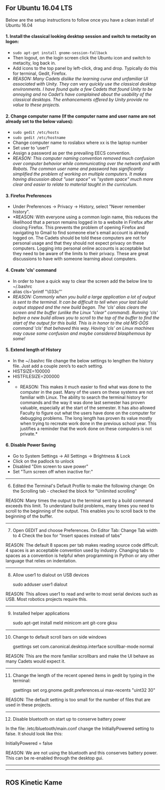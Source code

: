 ## For Ubuntu 16.04 LTS 

Below are the setup instructions to follow once you have a clean install of Ubuntu 16.04 

#### 1. Install the classical looking desktop session and switch to metacity on logon:
- `sudo apt-get install gnome-session-fallback`
- Then logout, on the login screen click the Ubuntu icon and switch to metacity, log back in.
- Add icons to the top panel by left-click, drag and drop. Typically do this for terminal, Gedit, Firefox.
- *REASON: Many Cadets dislike the learning curve and unfamiliar UI associated with Unity. They can very quickly use the classical desktop environments. I have found quite a few Cadets that found Unity to be annoying and no Cadet’s have complained about the usability of the classical desktops. The enhancements offered by Unity provide no value to these projects.*

#### 2. Change computer name (If the computer name and user name are not already set to the below values):
- `sudo gedit /etc/hosts`
- `sudo gedit /etc/hostname`
- Change computer name to roslabxx where xx is the laptop number
- Set user to 'user1'
- Assign a password as per the prevailing EECS convention.
- *REASON: This computer naming convention removed much confusion over computer behavior while communicating over the network and with Robots. The common user name and password has significantly simplified the problem of working on multiple computers. It makes having discussion about "user space" vs "system space" much more clear and easier to relate to material taught in the curriculum.*  

#### 3. Firefox Preferences 
- Under Preferences -> Privacy -> History, select "Never remember history".
- *REASON: With everyone using a common login name, this reduces the likelihood that a person remains logged in to a website in Firefox after closing Firefox. This prevents the problem of opening Firefox and navigating to Gmail to find someone else's email account is already logged on. The Cadets should be told these computers are not for personal usage and that they should not expect privacy on these computers. Logging into personal online accounts is acceptable but they need to be aware of the limits to their privacy. These are great discussions to have with someone learning about computers. 

#### 4. Create 'cls' command 
- In order to have a quick way to clear the screen add the below line to ~/.bashrc 
- alias cls='printf "\033c"'
- *REASON: Commonly when you build a large application a lot of output is sent to the terminal. It can be difficult to tell when your last build output stopped and the new build began. The 'cls' alias clears the screen and the buffer (unlike the Linux "clear" command). Running 'cls' before a new build allows you to scroll to the top of the buffer to find the start of the output for this build. This is in honor to the old MS-DOS command 'cls' that behaved this way. Having 'cls' on Linux machines may cause some confusion and maybe considered blasphemous by some!*	

#### 5. Extend length of History
- In the ~/.bashrc file change the below settings to lengthen the history file. Just add a couple zero’s to each setting.
- HISTSIZE=100000
- HISTFILESIZE=200000
- * REASON: This makes it much easier to find what was done to the computer in the past. Many of the users on these systems are not familiar with Linux. The ability to search the terminal history for commands and the way it was done last semester has proven valuable, especially at the start of the semester. It has also allowed Faculty to figure out what the users have done on the computer for debugging problems. The long length has proven its value mostly when trying to recreate work done in the previous school year. This justifies a reminder that the work done on these computers is not private.* 	

#### 6. Disable Power Saving
- Go to System Settings -> All Settings -> Brightness & Lock
- Click on the padlock to unlock
- Disabled "Dim screen to save power"
- Set "Turn screen off when inactive for:"

-----
6. Edited the Terminal's Default Profile to make the following change:
	On the Scrolling tab - checked the block for "Unlimited scrolling"
    
REASON: Many times the output to the terminal sent by a build command exceeds this limit. To understand build problems, many times you need to scroll to the beginning of the output. This enables you to scroll back to the beginning of the buffer.

-----
7. Open GEDIT and choose Preferences.
    On Editor Tab:
        Change Tab width to 4
        Check the box for "Insert spaces instead of tabs"

REASON: The default 8 spaces per tab makes reading source code difficult. 4 spaces is an acceptable convention used by industry. Changing tabs to spaces as a convention is helpful when programming in Python or any other language that relies on indentation. 

-----
8. Allow user1 to dialout on USB devices

	sudo adduser user1 dialout

REASON: This allows user1 to read and write to most serial devices such as USB. Most robotics projects require this.


-----
9. Installed helper applications

	sudo apt-get install meld minicom ant git-core gksu

-----
10. Change to default scroll bars on side windows

	gsettings set com.canonical.desktop.interface scrollbar-mode normal

REASON: This are the more familiar scrollbars and make the UI behave as many Cadets would expect it.

-----
11. Change the length of the recent opened items in gedit by typing in the terminal:

    gsettings set org.gnome.gedit.preferences.ui max-recents "uint32 30"

REASON: The default setting is too small for the number of files that are used in these projects.

------
12. Disable bluetooth on start up to conserve battery power

In the file: /etc/bluetooth/main.conf change the InitiallyPowered setting to false. It should look like this:
    
InitiallyPowered = false

REASON: We are not using the bluetooth and this conserves battery power. This can be re-enabled through the desktop gui.

--------


-----------------------------------------------------------------
ROS Kinetic Kame 
-----------------------------------------------------------------

